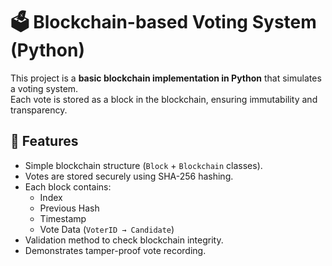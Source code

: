 # 🗳️ Blockchain-based Voting System (Python)

This project is a **basic blockchain implementation in Python** that simulates a voting system.  
Each vote is stored as a block in the blockchain, ensuring immutability and transparency.


## 🚀 Features
- Simple blockchain structure (`Block` + `Blockchain` classes).
- Votes are stored securely using SHA-256 hashing.
- Each block contains:
  - Index
  - Previous Hash
  - Timestamp
  - Vote Data (`VoterID → Candidate`)
- Validation method to check blockchain integrity.
- Demonstrates tamper-proof vote recording.

